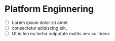 # Platform Enginnering

- [ ] Lorem ipsum dolor sit amet
- [ ] consectetur adipiscing elit. 
- [ ] Ut id leo eu tortor vulputate mattis nec ac libero.
